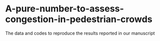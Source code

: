 # A-pure-number-to-assess-congestion-in-pedestrian-crowds
The data and codes to reproduce the results reported in our manuscript
